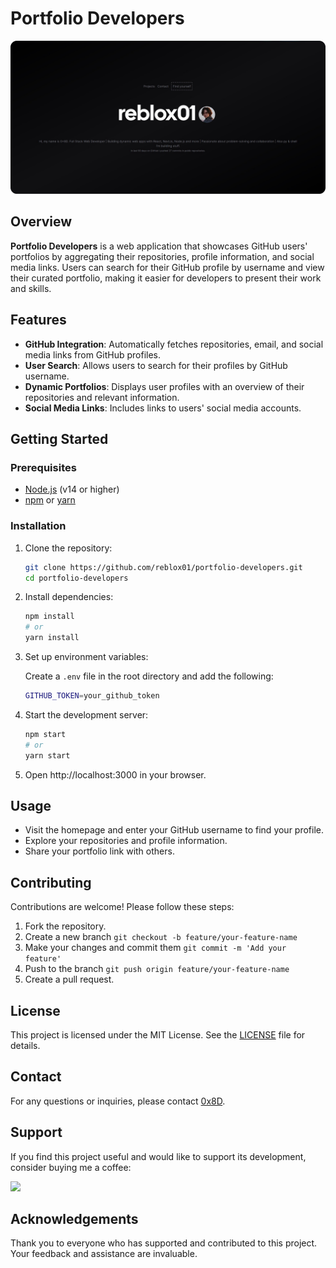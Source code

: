 # Portfolio Developers

![Screenshot](public/Screenshot.png)

## Overview

**Portfolio Developers** is a web application that showcases GitHub users' portfolios by aggregating their repositories, profile information, and social media links. Users can search for their GitHub profile by username and view their curated portfolio, making it easier for developers to present their work and skills.

## Features

- **GitHub Integration**: Automatically fetches repositories, email, and social media links from GitHub profiles.
- **User Search**: Allows users to search for their profiles by GitHub username.
- **Dynamic Portfolios**: Displays user profiles with an overview of their repositories and relevant information.
- **Social Media Links**: Includes links to users' social media accounts.

## Getting Started

### Prerequisites

- [Node.js](https://nodejs.org/) (v14 or higher)
- [npm](https://www.npmjs.com/) or [yarn](https://yarnpkg.com/)

### Installation

1. Clone the repository:

   ```bash
   git clone https://github.com/reblox01/portfolio-developers.git
   cd portfolio-developers
   ```

2. Install dependencies:

   ```bash
   npm install
   # or
   yarn install
   ```

3. Set up environment variables:

   Create a `.env` file in the root directory and add the following:
   ```bash
   GITHUB_TOKEN=your_github_token
   ```

4. Start the development server:

   ```bash
   npm start
   # or
   yarn start
   ```

5. Open http://localhost:3000 in your browser.

## Usage

  - Visit the homepage and enter your GitHub username to find your profile.
  - Explore your repositories and profile information.
  - Share your portfolio link with others.

## Contributing

Contributions are welcome! Please follow these steps:

  1. Fork the repository.
  2. Create a new branch `git checkout -b feature/your-feature-name`
  3. Make your changes and commit them `git commit -m 'Add your feature'`
  4. Push to the branch `git push origin feature/your-feature-name`
  5. Create a pull request.

## License

This project is licensed under the MIT License. See the [LICENSE](LICENSE) file for details.

## Contact

For any questions or inquiries, please contact [0x8D](mailto:mirocairo15@gmail.com).

## Support

If you find this project useful and would like to support its development, consider buying me a coffee:

<a href="https://www.buymeacoffee.com/arosck1"><img src="https://img.buymeacoffee.com/button-api/?text=Buy me a coffee&emoji=☕&slug=arosck1&button_colour=BD5FFF&font_colour=ffffff&font_family=Cookie&outline_colour=000000&coffee_colour=FFDD00" /></a>

## Acknowledgements

Thank you to everyone who has supported and contributed to this project. Your feedback and assistance are invaluable.
